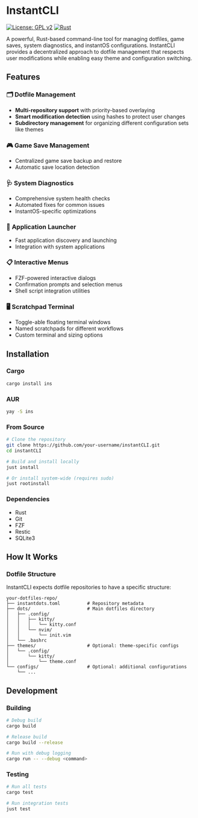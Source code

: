 # InstantCLI

[![License: GPL v2](https://img.shields.io/badge/License-GPL%20v2-blue.svg)](https://www.gnu.org/licenses/old-licenses/gpl-2.0.en.html)
[![Rust](https://img.shields.io/badge/rust-%23000000.svg?style=flat&logo=rust&logoColor=white)](https://www.rust-lang.org/)

A powerful, Rust-based command-line tool for managing dotfiles, game saves,
system diagnostics, and instantOS configurations. InstantCLI provides a
decentralized approach to dotfile management that respects user modifications
while enabling easy theme and configuration switching.

## Features

### 🗂️ **Dotfile Management**
- **Multi-repository support** with priority-based overlaying
- **Smart modification detection** using hashes to protect user changes
- **Subdirectory management** for organizing different configuration sets like themes

### 🎮 **Game Save Management**
- Centralized game save backup and restore
- Automatic save location detection

### 🩺 **System Diagnostics**
- Comprehensive system health checks
- Automated fixes for common issues
- InstantOS-specific optimizations

### 🚀 **Application Launcher**
- Fast application discovery and launching
- Integration with system applications

### 📋 **Interactive Menus**
- FZF-powered interactive dialogs
- Confirmation prompts and selection menus
- Shell script integration utilities

### 🖥️ **Scratchpad Terminal**
- Toggle-able floating terminal windows
- Named scratchpads for different workflows
- Custom terminal and sizing options

## Installation

### Cargo

```bash
cargo install ins
```

### AUR

```bash
yay -S ins
```

### From Source

```bash
# Clone the repository
git clone https://github.com/your-username/instantCLI.git
cd instantCLI

# Build and install locally
just install

# Or install system-wide (requires sudo)
just rootinstall
```

### Dependencies

- Rust
- Git
- FZF
- Restic
- SQLite3

## How It Works

### Dotfile Structure

InstantCLI expects dotfile repositories to have a specific structure:

```
your-dotfiles-repo/
├── instantdots.toml          # Repository metadata
├── dots/                     # Main dotfiles directory
│   ├── .config/
│   │   ├── kitty/
│   │   │   └── kitty.conf
│   │   └── nvim/
│   │       └── init.vim
│   └── .bashrc
├── themes/                   # Optional: theme-specific configs
│   └── .config/
│       └── kitty/
│           └── theme.conf
└── configs/                  # Optional: additional configurations
    └── ...
```

## Development

### Building

```bash
# Debug build
cargo build

# Release build
cargo build --release

# Run with debug logging
cargo run -- --debug <command>
```

### Testing

```bash
# Run all tests
cargo test

# Run integration tests
just test
```

